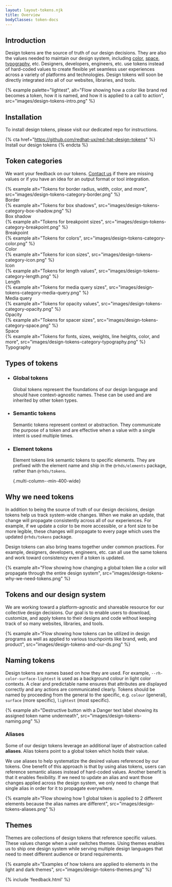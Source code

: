 ```yaml
---
layout: layout-tokens.njk
title: Overview
bodyClasses: token-docs
---
```


<style>
  ul.multi-column--min-400-wide {
    list-style-type: none;
    padding-inline: 0;
  }
  #token-categories-nav figure {
    margin: 0;
    display: flex;
    flex-direction: column;
    gap: var(--rh-space-lg);
  }
  #token-categories-nav figcaption {
    font-family: var(--rh-font-family-heading);
    font-size: var(--rh-font-size-heading-sm);
  }
</style>

## Introduction

Design tokens are the source of truth of our design decisions. They are
also the values needed to maintain our design system, including
[color][color], [space][space], [typography][typography], etc. Designers,
developers, engineers, etc. use tokens instead of hard-coded values to create
flexible yet seamless user experiences across a variety of platforms and
technologies. Design tokens will soon be directly integrated into all of our
websites, libraries, and tools.

{% example palette="lightest",
  alt="Flow showing how a color like brand red becomes a token, how it is named, and how it is applied to a call to action",
  src="images/design-tokens-intro.png" %}

## Installation

To install design tokens, please visit our dedicated repo for instructions.

{% cta href="https://github.com/redhat-ux/red-hat-design-tokens" %}
Install our design tokens
{% endcta %}

## Token categories

We want your feedback on our tokens. [Contact us][contact] if there are missing 
values or if you have an idea for an output format or tool integration.

<nav id="token-categories-nav" class="multi-column--min-400-wide">
  <figure>
    {% example
      alt="Tokens for border radius, width, color, and more",
      src="images/design-tokens-category-border.png" %}
    <figcaption>Border</figcaption>
  </figure>
  <figure>
    {% example
      alt="Tokens for box shadows",
      src="images/design-tokens-category-box-shadow.png" %}
    <figcaption>Box shadow</figcaption>
  </figure>
  <figure>
    {% example
      alt="Tokens for breakpoint sizes",
      src="images/design-tokens-category-breakpoint.png" %}
    <figcaption>Breakpoint</figcaption>
  </figure>
  <figure>
    {% example
      alt="Tokens for colors",
      src="images/design-tokens-category-color.png" %}
    <figcaption>Color</figcaption>
  </figure>
  <figure>
    {% example
      alt="Tokens for icon sizes",
      src="images/design-tokens-category-icon.png" %}
    <figcaption>Icon</figcaption>
  </figure>
  <figure>
    {% example
      alt="Tokens for length values",
      src="images/design-tokens-category-length.png" %}
    <figcaption>Length</figcaption>
  </figure>
  <figure>
    {% example
      alt="Tokens for media query sizes",
      src="images/design-tokens-category-media-query.png" %}
    <figcaption>Media query</figcaption>
  </figure>
  <figure>
    {% example
      alt="Tokens for opacity values",
      src="images/design-tokens-category-opacity.png" %}
    <figcaption>Opacity</figcaption>
  </figure>
  <figure>
    {% example
      alt="Tokens for spacer sizes",
      src="images/design-tokens-category-space.png" %}
    <figcaption>Space</figcaption>
  </figure>
  <figure>
    {% example
      alt="Tokens for fonts, sizes, weights, line heights, color, and more",
      src="images/design-tokens-category-typography.png" %}
    <figcaption>Typography</figcaption>
  </figure>
</nav>


## Types of tokens

- ### Global tokens
  Global tokens represent the foundations of our design language and should
  have context-agnostic names. These can be used and are inherited by other
  token types.

  <rh-code-block>
    <script type="text/css">--rh-brand-red-500</script>
  </rh-code-block>

- ### Semantic tokens
  Semantic tokens represent context or abstraction. They communicate the purpose
  of a token and are effective when a value with a single intent is used
  multiple times.

  <rh-code-block>
    <script type="text/css">--rh-color-surface-lightest</script>
  </rh-code-block>

- ### Element tokens
  Element tokens link semantic tokens to specific elements. They are
  prefixed with the element name and ship in the `@rhds/elements` package,
  rather than `@rhds/tokens`.

  <rh-code-block>
    <script type="text/css">--rh-cta-color-primary</script>
  </rh-code-block>

  {.multi-column--min-400-wide}

## Why we need tokens

In addition to being the source of truth of our design decisions, design tokens
help us track system-wide changes. When we make an update, that change will
propagate consistently across all of our experiences. For example, if we update
a color to be more accessible, or a font size to be more legible, these changes
will propagate to every page which uses the updated `@rhds/tokens` package.

Design tokens can also bring teams together under common practices. For example,
designers, developers, engineers, etc. can all use the same tokens and work 
toward consistency even if a token is updated.

{% example
  alt="Flow showing how changing a global token like a color will propagate through the entire design system",
  src="images/design-tokens-why-we-need-tokens.png" %}

## Tokens and our design system

We are working toward a platform-agnostic and shareable resource for our
collective design decisions. Our goal is to enable users to download, customize,
and apply tokens to their designs and code without keeping track of so many 
websites, libraries, and tools.

{% example
  alt="Flow showing how tokens can be utilized in design programs as well as applied to various touchpoints like brand, web, and product",
  src="images/design-tokens-and-our-ds.png" %}

## Naming tokens

Design tokens are names based on how they are used. For example,
`--rh-color-surface-lightest` is used as a background colour in light color
contexts. A clear and predictable name ensures that attributes are displayed
correctly and any actions are communicated clearly. Tokens should be named by
proceeding from the general to the specific, e.g. `colour` (general), `surface`
(more specific), `lightest` (most specific).

{% example
  alt="Destructive button with a Danger text label showing its assigned token name underneath",
  src="images/design-tokens-naming.png" %}

### Aliases

Some of our design tokens leverage an additional layer of abstraction called 
**aliases**. Alias tokens point to a global token which holds their value.

We use aliases to help systematize the desired values referenced by our tokens. 
One benefit of this approach is that by using alias tokens, users can reference 
semantic aliases instead of hard-coded values. Another benefit is that it 
enables flexibility. If we need to update an alias and want those changes 
applied across the design system, we only need to change that single alias in 
order for it to propagate everywhere.

{% example
  alt="Flow showing how 1 global token is applied to 2 different elements because the alias names are different",
  src="images/design-tokens-aliases.png" %}

## Themes

Themes are collections of design tokens that reference specific values. These 
values change when a user switches themes. Using themes enables us to ship one 
design system while serving multiple design languages that need to meet 
different audience or brand requirements.

{% example
  alt="Examples of how tokens are applied to elements in the light and dark themes",
  src="images/design-tokens-themes.png" %}

[color]: /tokens/color/
[space]: /tokens/space/
[typography]: /tokens/typography/
[contact]: mailto:design-system@redhat.com

{% include 'feedback.html' %}
